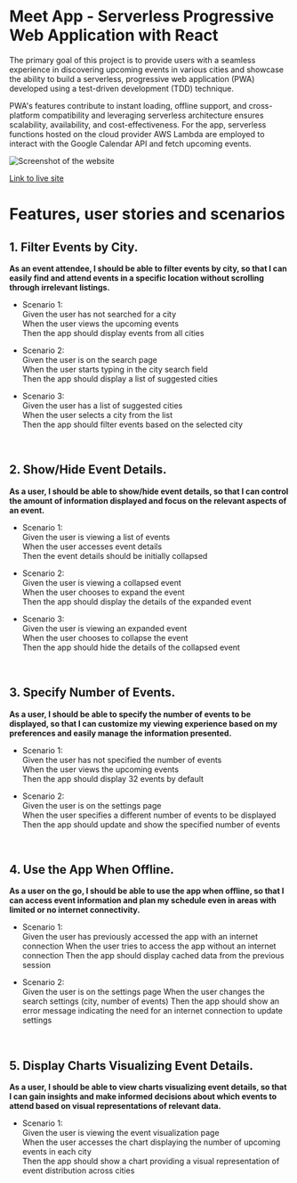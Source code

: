 # Meet App - Serverless Progressive Web Application with React

The primary goal of this project is to provide users with a seamless experience in discovering upcoming events in various cities and showcase the ability to build a serverless, progressive web application (PWA) developed using a test-driven development (TDD) technique. 

PWA's features contribute to instant loading, offline support, and cross-platform compatibility and leveraging serverless architecture ensures scalability, availability, and cost-effectiveness. For the app, serverless functions hosted on the cloud provider AWS Lambda are employed to interact with the Google Calendar API and fetch upcoming events.

![Screenshot of the website](https://simeontu.github.io/portfolio-website-simeon/img/portfolio3_old.png)

[Link to live site](https://simeontu.github.io/meet-app/)

# Features, user stories and scenarios
## 1. Filter Events by City.

**As an event attendee, I should be able to filter events by city, so that I can easily find and attend events in a specific location without scrolling through irrelevant listings.**
- Scenario 1: <br/>
 Given the user has not searched for a city<br/>
 When the user views the upcoming events<br/>
 Then the app should display events from all cities

- Scenario 2: <br/>
Given the user is on the search page<br/>
When the user starts typing in the city search field<br/>
Then the app should display a list of suggested cities

- Scenario 3: <br/>
Given the user has a list of suggested cities<br/>
When the user selects a city from the list<br/>
Then the app should filter events based on the selected city
<br/>
  
## 2. Show/Hide Event Details.

**As a user, I should be able to show/hide event details, so that I can control the amount of information displayed and focus on the relevant aspects of an event.**
- Scenario 1: <br/>
Given the user is viewing a list of events<br/>
When the user accesses event details<br/>
Then the event details should be initially collapsed

- Scenario 2: <br/>
Given the user is viewing a collapsed event<br/>
When the user chooses to expand the event<br/>
Then the app should display the details of the expanded event

- Scenario 3: <br/>
Given the user is viewing an expanded event<br/>
When the user chooses to collapse the event<br/>
Then the app should hide the details of the collapsed event
<br/>

## 3. Specify Number of Events.
   
**As a user, I should be able to specify the number of events to be displayed, so that I can customize my viewing experience based on my preferences and easily manage the information presented.**
- Scenario 1: <br/>
Given the user has not specified the number of events<br/>
When the user views the upcoming events<br/>
Then the app should display 32 events by default

- Scenario 2: <br/>
Given the user is on the settings page<br/>
When the user specifies a different number of events to be displayed<br/>
Then the app should update and show the specified number of events
<br/>

## 4. Use the App When Offline.

**As a user on the go, I should be able to use the app when offline, so that I can access event information and plan my schedule even in areas with limited or no internet connectivity.**
- Scenario 1: <br/>
Given the user has previously accessed the app with an internet connection
When the user tries to access the app without an internet connection
Then the app should display cached data from the previous session

- Scenario 2: <br/>
Given the user is on the settings page
When the user changes the search settings (city, number of events)
Then the app should show an error message indicating the need for an internet connection to update settings
<br/>

## 5. Display Charts Visualizing Event Details.

**As a user, I should be able to view charts visualizing event details, so that I can gain insights and make informed decisions about which events to attend based on visual representations of relevant data.**
- Scenario 1: <br/>
Given the user is viewing the event visualization page<br/>
When the user accesses the chart displaying the number of upcoming events in each city<br/>
Then the app should show a chart providing a visual representation of event distribution across cities
